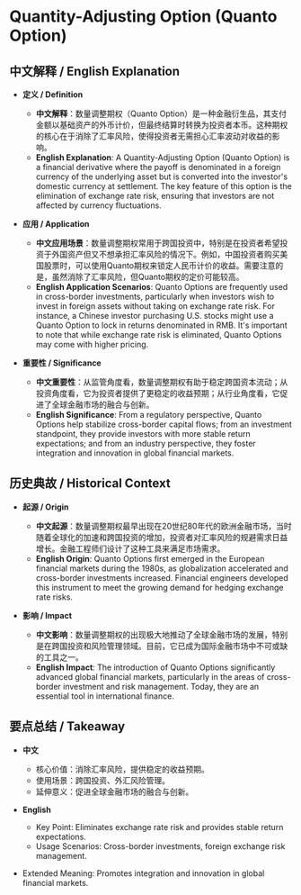 # Quantity-Adjusting Option (Quanto Option)

## 中文解释 / English Explanation

* **定义 / Definition**  
  - **中文解释**：数量调整期权（Quanto Option）是一种金融衍生品，其支付金额以基础资产的外币计价，但最终结算时转换为投资者本币。这种期权的核心在于消除了汇率风险，使得投资者无需担心汇率波动对收益的影响。  
  - **English Explanation**: A Quantity-Adjusting Option (Quanto Option) is a financial derivative where the payoff is denominated in a foreign currency of the underlying asset but is converted into the investor's domestic currency at settlement. The key feature of this option is the elimination of exchange rate risk, ensuring that investors are not affected by currency fluctuations.

* **应用 / Application**  
  - **中文应用场景**：数量调整期权常用于跨国投资中，特别是在投资者希望投资于外国资产但又不想承担汇率风险的情况下。例如，中国投资者购买美国股票时，可以使用Quanto期权来锁定人民币计价的收益。需要注意的是，虽然消除了汇率风险，但Quanto期权的定价可能较高。  
  - **English Application Scenarios**: Quanto Options are frequently used in cross-border investments, particularly when investors wish to invest in foreign assets without taking on exchange rate risk. For instance, a Chinese investor purchasing U.S. stocks might use a Quanto Option to lock in returns denominated in RMB. It's important to note that while exchange rate risk is eliminated, Quanto Options may come with higher pricing.

* **重要性 / Significance**  
  - **中文重要性**：从监管角度看，数量调整期权有助于稳定跨国资本流动；从投资角度看，它为投资者提供了更稳定的收益预期；从行业角度看，它促进了全球金融市场的融合与创新。  
  - **English Significance**: From a regulatory perspective, Quanto Options help stabilize cross-border capital flows; from an investment standpoint, they provide investors with more stable return expectations; and from an industry perspective, they foster integration and innovation in global financial markets.

## 历史典故 / Historical Context

* **起源 / Origin**  
  - **中文起源**：数量调整期权最早出现在20世纪80年代的欧洲金融市场，当时随着全球化的加速和跨国投资的增加，投资者对汇率风险的规避需求日益增长。金融工程师们设计了这种工具来满足市场需求。  
  - **English Origin**: Quanto Options first emerged in the European financial markets during the 1980s, as globalization accelerated and cross-border investments increased. Financial engineers developed this instrument to meet the growing demand for hedging exchange rate risks.

* **影响 / Impact**  
  - **中文影响**：数量调整期权的出现极大地推动了全球金融市场的发展，特别是在跨国投资和风险管理领域。目前，它已成为国际金融市场中不可或缺的工具之一。  
  - **English Impact**: The introduction of Quanto Options significantly advanced global financial markets, particularly in the areas of cross-border investment and risk management. Today, they are an essential tool in international finance.

## 要点总结 / Takeaway

* **中文**  
  - 核心价值：消除汇率风险，提供稳定的收益预期。
  - 使用场景：跨国投资、外汇风险管理。
  - 延伸意义：促进全球金融市场的融合与创新。

* **English**  
  - Key Point: Eliminates exchange rate risk and provides stable return expectations.
  - Usage Scenarios: Cross-border investments, foreign exchange risk management.
- Extended Meaning: Promotes integration and innovation in global financial markets.